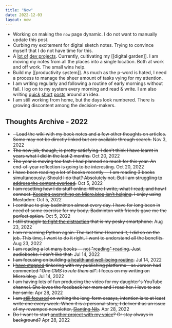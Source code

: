 ```yaml
---
title: "Now"
date: 2022-12-03
layout: now
---
```


- Working on making the `now` page dynamic. I do not want to manually update this post.
- Curbing my excitement for digital sketch notes. Trying to convince myself that I do not have time for this.
- A [lot of](https://www.amitgawande.com/2022/10/16/anatole-a-twocolumn.html) [dev projects](https://www.amitgawande.com/2022/10/20/since-i-moved.html). Currently, cultivating my [[digital garden]]. I am moving my notes from all the places into a single location. Both at work and off work. The small wins help.
- Build my [[productivity system]]. As much as the p-word is hated, I need a process to manage the sheer amount of tasks vying for my attention.
- I am writing regularly and following a routine of early mornings without fail. I log on to my system every morning and read & write. I am also writing [quick](https://www.amitgawande.com/2022/10/14/i-love-technology.html) [short](https://www.amitgawande.com/2022/10/17/having-more-choices.html) [posts](https://www.amitgawande.com/2022/10/19/being-favourite-vs.html) around an idea.
- I am still working from home, but the days look numbered. There is growing discontent among the decision-makers.

## Thoughts Archive - 2022

- ~~- Load the wiki with my book notes and a few other thoughts on articles. Some may not be directly linked but are available through search.~~  <span class="now-hl">Nov 3, 2022</span>
- ~~The new job, though, is pretty satisfying. I don't think I have learnt in years what I did in the last 2 months.~~ <span class="now-hl">Oct 20, 2022</span>
- ~~The year is moving too fast. I had planned so much for this year. An end-of-year reflection is going to be interesting.~~ <span class="now-hl">Oct 20, 2022</span>
- ~~I have been reading a lot of books recently -- I am reading 3 books simultaneously. Should I do that? Absolutely not. But I am struggling [to address the content overload](https://www.amitgawande.com/2022/08/14/no-end-to.html).~~ <span class="now-hl">Oct 5, 2022</span>
- ~~I am resetting how I do stuff online. Where I write, what I read, and how I connect. [Keeping everything on Micro.blog isn't helping](https://www.amitgawande.com/2022/08/21/i-wonder-if.html). I enjoy using Mastadon.~~ <span class="now-hl">Oct 5, 2022</span>
- ~~I continue to play badminton almost every day. I have for long been in need of some exercise for my body. Badminton with friends gave me the perfect option.~~ <span class="now-hl">Oct 5, 2022</span>
- ~~I still struggle [to fight the distraction](https://www.amitgawande.com/2021/12/15/i-recently-cribbed.html) that is my pesky smartphone.~~ <span class="now-hl">Aug 23, 2022</span>
- ~~I am relearning Python again. The last time I learned it, I did so on the job. This time, I want to do it right. I want to understand all the benefits.~~ <span class="now-hl">Aug 23, 2022</span>
- ~~I am reading a lot many books -- [not "reading" reading](https://www.amitgawande.com/2022/04/28/i-got-lazy.html). Just audiobooks. I don't like that.~~ <span class="now-hl">Jul 14, 2022</span>
- ~~I am focusing on building [a health and well-being routine](https://www.amitgawande.com/2022/04/24/a-healthy-challenge.html).~~ <span class="now-hl">Jul 14, 2022</span>
- ~~I [have stopped](https://www.amitgawande.com/2021/12/10/ive-moved-all.html) tinkering with my publishing platforms - as Jeroen had commented "*One CMS to rule them all*". I focus on my writing on Micro.blog.~~ <span class="now-hl">Jul 14, 2022</span>
- ~~I am having lots of fun producing the video for my daughter's YouTube channel. She loves the feedback her mom and I read her. I love to see her smile.~~ <span class="now-hl">Apr 28, 2022</span>
- ~~I am [still focused](https://www.amitgawande.com/2021/07/28/192600.html) on writing the long-form essays, intention is to at least write one every week. When it is a personal story, I deliver it as an issue of my revamped newsletter, [Slanting Nib](amitgawande.com/subscribe/).~~ <span class="now-hl">Apr 28, 2022</span>
- ~~Do I want to start [another project with my voice](https://www.amitgawande.com/2021/12/18/it-was-around.html)? Or stay always in background?~~ <span class="now-hl">Apr 28, 2022</span>